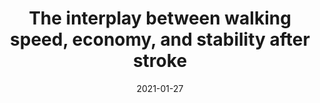 ---
title: "The interplay between walking speed, economy, and stability after stroke"
collection: publications
permalink: /publication/P6-2020-Stability
date: 2021-01-27
venue: 'Engineering'
citation: 'Awad L., Knarr B., <b>Kudzia P.</b>, Buchanan T. The interplay between walking speed, economy, and stability after stroke (in review). <b>2021</b>'
---